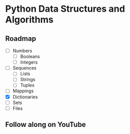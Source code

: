 # Python Data Structures and Algorithms

## Roadmap

- [ ] Numbers
  - [ ] Booleans
  - [ ] Integers
- [ ] Sequences
  - [ ] Lists
  - [ ] Strings
  - [ ] Tuples
- [ ]  Mappings
  - [x] Dictionaries
- [ ] Sets
- [ ] Files 

## Follow along on YouTube
